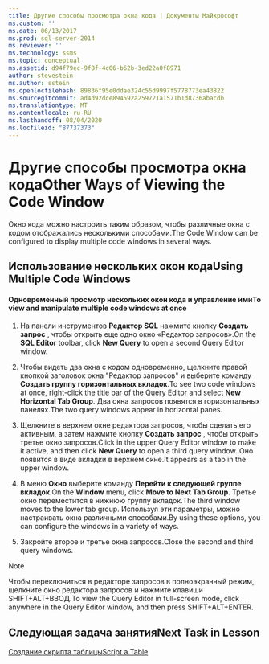 ```yaml
---
title: Другие способы просмотра окна кода | Документы Майкрософт
ms.custom: ''
ms.date: 06/13/2017
ms.prod: sql-server-2014
ms.reviewer: ''
ms.technology: ssms
ms.topic: conceptual
ms.assetid: d94f79ec-9f8f-4c06-b62b-3ed22a0f8971
author: stevestein
ms.author: sstein
ms.openlocfilehash: 89836f95e0ddae324c55d9997f5778773ea43822
ms.sourcegitcommit: ad4d92dce894592a259721a1571b1d8736abacdb
ms.translationtype: MT
ms.contentlocale: ru-RU
ms.lasthandoff: 08/04/2020
ms.locfileid: "87737373"
---
```

# <a name="other-ways-of-viewing-the-code-window"></a><span data-ttu-id="de64f-102">Другие способы просмотра окна кода</span><span class="sxs-lookup"><span data-stu-id="de64f-102">Other Ways of Viewing the Code Window</span></span>
  <span data-ttu-id="de64f-103">Окно кода можно настроить таким образом, чтобы различные окна с кодом отображались несколькими способами.</span><span class="sxs-lookup"><span data-stu-id="de64f-103">The Code Window can be configured to display multiple code windows in several ways.</span></span>  
  
## <a name="using-multiple-code-windows"></a><span data-ttu-id="de64f-104">Использование нескольких окон кода</span><span class="sxs-lookup"><span data-stu-id="de64f-104">Using Multiple Code Windows</span></span>  
  
#### <a name="to-view-and-manipulate-multiple-code-windows-at-once"></a><span data-ttu-id="de64f-105">Одновременный просмотр нескольких окон кода и управление ими</span><span class="sxs-lookup"><span data-stu-id="de64f-105">To view and manipulate multiple code windows at once</span></span>  
  
1.  <span data-ttu-id="de64f-106">На панели инструментов **Редактор SQL** нажмите кнопку **Создать запрос** , чтобы открыть еще одно окно «Редактор запросов».</span><span class="sxs-lookup"><span data-stu-id="de64f-106">On the **SQL Editor** toolbar, click **New Query** to open a second Query Editor window.</span></span>  
  
2.  <span data-ttu-id="de64f-107">Чтобы видеть два окна с кодом одновременно, щелкните правой кнопкой заголовок окна "Редактор запросов" и выберите команду **Создать группу горизонтальных вкладок**.</span><span class="sxs-lookup"><span data-stu-id="de64f-107">To see two code windows at once, right-click the title bar of the Query Editor and select **New Horizontal Tab Group**.</span></span> <span data-ttu-id="de64f-108">Два окна запросов появятся в горизонтальных панелях.</span><span class="sxs-lookup"><span data-stu-id="de64f-108">The two query windows appear in horizontal panes.</span></span>  
  
3.  <span data-ttu-id="de64f-109">Щелкните в верхнем окне редактора запросов, чтобы сделать его активным, а затем нажмите кнопку **Создать запрос** , чтобы открыть третье окно запросов.</span><span class="sxs-lookup"><span data-stu-id="de64f-109">Click in the upper Query Editor window to make it active, and then click **New Query** to open a third query window.</span></span> <span data-ttu-id="de64f-110">Оно появится в виде вкладки в верхнем окне.</span><span class="sxs-lookup"><span data-stu-id="de64f-110">It appears as a tab in the upper window.</span></span>  
  
4.  <span data-ttu-id="de64f-111">В меню **Окно** выберите команду **Перейти к следующей группе вкладок**.</span><span class="sxs-lookup"><span data-stu-id="de64f-111">On the **Window** menu, click **Move to Next Tab Group**.</span></span> <span data-ttu-id="de64f-112">Третье окно переместится в нижнюю группу вкладок.</span><span class="sxs-lookup"><span data-stu-id="de64f-112">The third window moves to the lower tab group.</span></span> <span data-ttu-id="de64f-113">Используя эти параметры, можно настраивать окна различными способами.</span><span class="sxs-lookup"><span data-stu-id="de64f-113">By using these options, you can configure the windows in a variety of ways.</span></span>  
  
5.  <span data-ttu-id="de64f-114">Закройте второе и третье окна запросов.</span><span class="sxs-lookup"><span data-stu-id="de64f-114">Close the second and third query windows.</span></span>  
  
> [!NOTE]  
>  <span data-ttu-id="de64f-115">Чтобы переключиться в редакторе запросов в полноэкранный режим, щелкните окно редактора запросов и нажмите клавиши SHIFT+ALT+ВВОД.</span><span class="sxs-lookup"><span data-stu-id="de64f-115">To view the Query Editor in full-screen mode, click anywhere in the Query Editor window, and then press SHIFT+ALT+ENTER.</span></span>  
  
## <a name="next-task-in-lesson"></a><span data-ttu-id="de64f-116">Следующая задача занятия</span><span class="sxs-lookup"><span data-stu-id="de64f-116">Next Task in Lesson</span></span>  
 [<span data-ttu-id="de64f-117">Создание скрипта таблицы</span><span class="sxs-lookup"><span data-stu-id="de64f-117">Script a Table</span></span>](lesson-2-6-script-a-table.md)  
  
  
